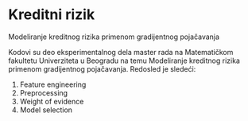 # Kreditni rizik
Modeliranje kreditnog rizika primenom gradijentnog pojačavanja

Kodovi su deo eksperimentalnog dela master rada na Matematičkom fakultetu Univerziteta u Beogradu na temu Modeliranje kreditnog rizika primenom gradijentnog pojačavanja. 
Redosled je sledeći:
1. Feature engineering 
2. Preprocessing
3. Weight of evidence
4. Model selection
